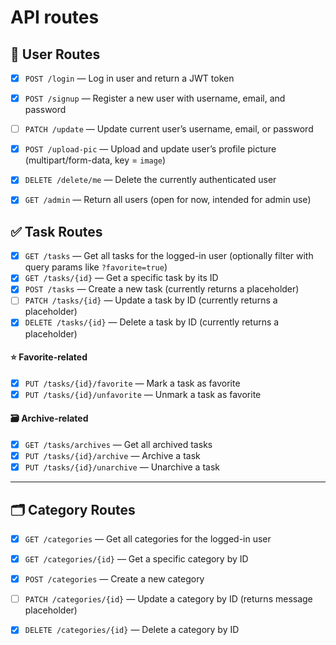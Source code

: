 # API routes

## 👤 User Routes

- [x] ``POST /login`` — Log in user and return a JWT token
- [x] ``POST /signup`` — Register a new user with username, email, and password
- [ ] ``PATCH /update`` — Update current user’s username, email, or password
- [x] ``POST /upload-pic`` — Upload and update user’s profile picture (multipart/form-data, key = `image`)
- [x] ``DELETE /delete/me`` — Delete the currently authenticated user
- [x] ``GET /admin`` — Return all users (open for now, intended for admin use)


## ✅ Task Routes

- [x] ``GET /tasks`` — Get all tasks for the logged-in user (optionally filter with query params like `?favorite=true`)
- [x] ``GET /tasks/{id}`` — Get a specific task by its ID
- [x] ``POST /tasks`` — Create a new task (currently returns a placeholder)
- [ ] ``PATCH /tasks/{id}`` — Update a task by ID (currently returns a placeholder)
- [x] ``DELETE /tasks/{id}`` — Delete a task by ID (currently returns a placeholder)

#### ⭐ Favorite-related

- [x] ``PUT /tasks/{id}/favorite`` — Mark a task as favorite
- [x] ``PUT /tasks/{id}/unfavorite`` — Unmark a task as favorite

#### 🗃 Archive-related

- [x] ``GET /tasks/archives`` — Get all archived tasks 
- [x] ``PUT /tasks/{id}/archive`` — Archive a task
- [x] ``PUT /tasks/{id}/unarchive`` — Unarchive a task

---

## 🗂 Category Routes

- [x] ``GET /categories`` — Get all categories for the logged-in user
- [x] ``GET /categories/{id}`` — Get a specific category by ID 
- [x] ``POST /categories`` — Create a new category 
- [ ] ``PATCH /categories/{id}`` — Update a category by ID (returns message placeholder)
- [x] ``DELETE /categories/{id}`` — Delete a category by ID 

